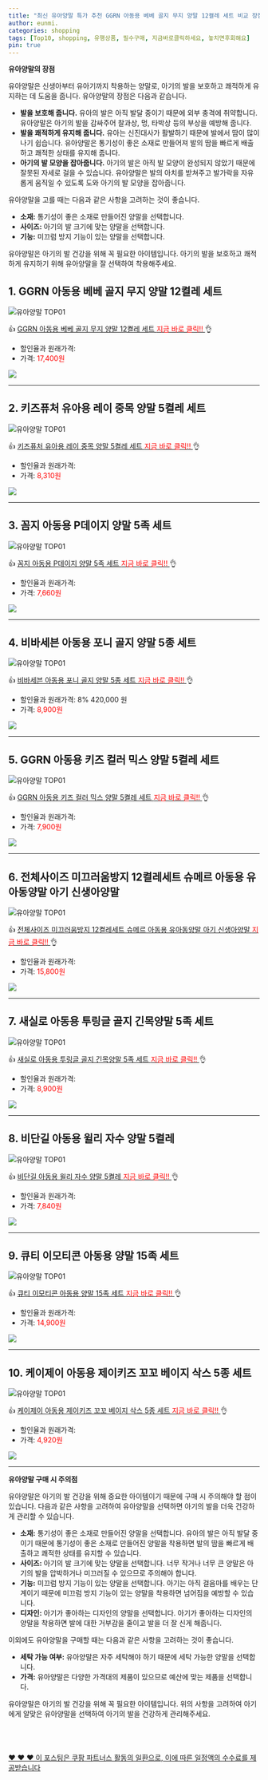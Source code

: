 ```yaml
---
title: "최신 유아양말 특가 추천 GGRN 아동용 베베 골지 무지 양말 12켤레 세트 비교 장점"
author: eunmi.
categories: shopping
tags: [Top10, shopping, 유행상품, 필수구매, 지금바로클릭하세요, 놓치면후회해요]
pin: true
---
```

**유아양말의 장점**

유아양말은 신생아부터 유아기까지 착용하는 양말로, 아기의 발을 보호하고 쾌적하게 유지하는 데 도움을 줍니다. 유아양말의 장점은 다음과 같습니다.

* **발을 보호해 줍니다.** 유아의 발은 아직 발달 중이기 때문에 외부 충격에 취약합니다. 유아양말은 아기의 발을 감싸주어 찰과상, 멍, 타박상 등의 부상을 예방해 줍니다.
* **발을 쾌적하게 유지해 줍니다.** 유아는 신진대사가 활발하기 때문에 발에서 땀이 많이 나기 쉽습니다. 유아양말은 통기성이 좋은 소재로 만들어져 발의 땀을 빠르게 배출하고 쾌적한 상태를 유지해 줍니다.
* **아기의 발 모양을 잡아줍니다.** 아기의 발은 아직 발 모양이 완성되지 않았기 때문에 잘못된 자세로 걸을 수 있습니다. 유아양말은 발의 아치를 받쳐주고 발가락을 자유롭게 움직일 수 있도록 도와 아기의 발 모양을 잡아줍니다.

유아양말을 고를 때는 다음과 같은 사항을 고려하는 것이 좋습니다.

* **소재:** 통기성이 좋은 소재로 만들어진 양말을 선택합니다.
* **사이즈:** 아기의 발 크기에 맞는 양말을 선택합니다.
* **기능:** 미끄럼 방지 기능이 있는 양말을 선택합니다.

유아양말은 아기의 발 건강을 위해 꼭 필요한 아이템입니다. 아기의 발을 보호하고 쾌적하게 유지하기 위해 유아양말을 잘 선택하여 착용해주세요.

   

## 1. GGRN 아동용 베베 골지 무지 양말 12켤레 세트

![유아양말 TOP01](https://thumbnail8.coupangcdn.com/thumbnails/remote/230x230ex/image/retail/images/1526668748748087-f0cffd1b-b85c-4c52-b22e-23bde9d0fb3e.jpg)


👍 [GGRN 아동용 베베 골지 무지 양말 12켤레 세트 <font color=red> 지금 바로 클릭!! </font> ](https://link.coupang.com/re/AFFSDP?lptag=AF3617701&subid=GithubCoopas&pageKey=5709777572&traceid=V0-153&itemId=9516483453&vendorItemId=83988801112) 👌 


- 할인율과 원래가격: 
- 가격: <span style='color:red'>17,400원</span>

[![](/discount_price.png)](https://link.coupang.com/re/AFFSDP?lptag=AF3617701&subid=GithubCoopas&pageKey=5709777572&traceid=V0-153&itemId=9516483453&vendorItemId=83988801112)

---


   

## 2. 키즈퓨처 유아용 레이 중목 양말 5켤레 세트

![유아양말 TOP01](https://thumbnail9.coupangcdn.com/thumbnails/remote/230x230ex/image/rs_quotation_api/zmusyypf/328616be7d424468aa6dccdb27c25815.jpg)


👍 [키즈퓨처 유아용 레이 중목 양말 5켤레 세트 <font color=red> 지금 바로 클릭!! </font> ](https://link.coupang.com/re/AFFSDP?lptag=AF3617701&subid=GithubCoopas&pageKey=7263070556&traceid=V0-153&itemId=18504768194&vendorItemId=85643876927) 👌 


- 할인율과 원래가격: 
- 가격: <span style='color:red'>8,310원</span>

[![](/discount_price.png)](https://link.coupang.com/re/AFFSDP?lptag=AF3617701&subid=GithubCoopas&pageKey=7263070556&traceid=V0-153&itemId=18504768194&vendorItemId=85643876927)

---


   

## 3. 꼼지 아동용 P데이지 양말 5족 세트

![유아양말 TOP01](https://thumbnail9.coupangcdn.com/thumbnails/remote/230x230ex/image/retail/images/2022/02/25/17/5/967dffe1-3928-4230-933e-cacd22089407.jpg)


👍 [꼼지 아동용 P데이지 양말 5족 세트 <font color=red> 지금 바로 클릭!! </font> ](https://link.coupang.com/re/AFFSDP?lptag=AF3617701&subid=GithubCoopas&pageKey=6370235811&traceid=V0-153&itemId=13489720386&vendorItemId=80743902692) 👌 


- 할인율과 원래가격: 
- 가격: <span style='color:red'>7,660원</span>

[![](/discount_price.png)](https://link.coupang.com/re/AFFSDP?lptag=AF3617701&subid=GithubCoopas&pageKey=6370235811&traceid=V0-153&itemId=13489720386&vendorItemId=80743902692)

---


   

## 4. 비바세븐 아동용 포니 골지 양말 5종 세트

![유아양말 TOP01](https://thumbnail10.coupangcdn.com/thumbnails/remote/230x230ex/image/retail/images/2021/08/12/11/1/d5ba3836-0d49-4ffa-beef-21e95c01ef49.jpg)


👍 [비바세븐 아동용 포니 골지 양말 5종 세트 <font color=red> 지금 바로 클릭!! </font> ](https://link.coupang.com/re/AFFSDP?lptag=AF3617701&subid=GithubCoopas&pageKey=6010554053&traceid=V0-153&itemId=10903548845&vendorItemId=78183401829) 👌 


- 할인율과 원래가격: 8%  420,000   원
- 가격: <span style='color:red'>8,900원</span>

[![](/discount_price.png)](https://link.coupang.com/re/AFFSDP?lptag=AF3617701&subid=GithubCoopas&pageKey=6010554053&traceid=V0-153&itemId=10903548845&vendorItemId=78183401829)

---


   

## 5. GGRN 아동용 키즈 컬러 믹스 양말 5켤레 세트

![유아양말 TOP01](https://thumbnail8.coupangcdn.com/thumbnails/remote/230x230ex/image/retail/images/4360981324280188-20160d9c-d625-4b62-a7e9-3bd2f6de29d1.jpg)


👍 [GGRN 아동용 키즈 컬러 믹스 양말 5켤레 세트 <font color=red> 지금 바로 클릭!! </font> ](https://link.coupang.com/re/AFFSDP?lptag=AF3617701&subid=GithubCoopas&pageKey=6939560778&traceid=V0-153&itemId=16822720625&vendorItemId=84002823156) 👌 


- 할인율과 원래가격: 
- 가격: <span style='color:red'>7,900원</span>

[![](/discount_price.png)](https://link.coupang.com/re/AFFSDP?lptag=AF3617701&subid=GithubCoopas&pageKey=6939560778&traceid=V0-153&itemId=16822720625&vendorItemId=84002823156)

---


   

## 6. 전체사이즈 미끄러움방지 12켤레세트 슈메르 아동용 유아동양말 아기 신생아양말

![유아양말 TOP01](https://thumbnail9.coupangcdn.com/thumbnails/remote/230x230ex/image/vendor_inventory/f458/9271ad11c6751679e0adb4c6589f89922ea811565645c8658c9352823fac.jpg)


👍 [전체사이즈 미끄러움방지 12켤레세트 슈메르 아동용 유아동양말 아기 신생아양말 <font color=red> 지금 바로 클릭!! </font> ](https://link.coupang.com/re/AFFSDP?lptag=AF3617701&subid=GithubCoopas&pageKey=6282259626&traceid=V0-153&itemId=12905696059&vendorItemId=71583412701) 👌 


- 할인율과 원래가격: 
- 가격: <span style='color:red'>15,800원</span>

[![](/discount_price.png)](https://link.coupang.com/re/AFFSDP?lptag=AF3617701&subid=GithubCoopas&pageKey=6282259626&traceid=V0-153&itemId=12905696059&vendorItemId=71583412701)

---


   

## 7. 새실로 아동용 투링글 골지 긴목양말 5족 세트

![유아양말 TOP01](https://thumbnail6.coupangcdn.com/thumbnails/remote/230x230ex/image/retail/images/65409697328136-56f5ef7f-f8e6-4d09-adcd-e14a7a707e65.jpg)


👍 [새실로 아동용 투링글 골지 긴목양말 5족 세트 <font color=red> 지금 바로 클릭!! </font> ](https://link.coupang.com/re/AFFSDP?lptag=AF3617701&subid=GithubCoopas&pageKey=2000913174&traceid=V0-153&itemId=3404828327&vendorItemId=71391438816) 👌 


- 할인율과 원래가격: 
- 가격: <span style='color:red'>8,900원</span>

[![](/discount_price.png)](https://link.coupang.com/re/AFFSDP?lptag=AF3617701&subid=GithubCoopas&pageKey=2000913174&traceid=V0-153&itemId=3404828327&vendorItemId=71391438816)

---


   

## 8. 비단길 아동용 윌리 자수 양말 5켤레

![유아양말 TOP01](https://thumbnail10.coupangcdn.com/thumbnails/remote/230x230ex/image/retail/images/2019/08/06/14/0/4229fafe-477b-4ba2-ac43-54a59565c541.jpg)


👍 [비단길 아동용 윌리 자수 양말 5켤레 <font color=red> 지금 바로 클릭!! </font> ](https://link.coupang.com/re/AFFSDP?lptag=AF3617701&subid=GithubCoopas&pageKey=275748002&traceid=V0-153&itemId=872723645&vendorItemId=5204332473) 👌 


- 할인율과 원래가격: 
- 가격: <span style='color:red'>7,840원</span>

[![](/discount_price.png)](https://link.coupang.com/re/AFFSDP?lptag=AF3617701&subid=GithubCoopas&pageKey=275748002&traceid=V0-153&itemId=872723645&vendorItemId=5204332473)

---


   

## 9. 큐티 이모티콘 아동용 양말 15족 세트

![유아양말 TOP01](https://thumbnail9.coupangcdn.com/thumbnails/remote/230x230ex/image/vendor_inventory/fc7c/6c7d2ee2c79f01521c9af31c9d2c4b138bb9a90ff35635bde49327f681d1.jpg)


👍 [큐티 이모티콘 아동용 양말 15족 세트 <font color=red> 지금 바로 클릭!! </font> ](https://link.coupang.com/re/AFFSDP?lptag=AF3617701&subid=GithubCoopas&pageKey=7495378736&traceid=V0-153&itemId=19608837393&vendorItemId=86715868250) 👌 


- 할인율과 원래가격: 
- 가격: <span style='color:red'>14,900원</span>

[![](/discount_price.png)](https://link.coupang.com/re/AFFSDP?lptag=AF3617701&subid=GithubCoopas&pageKey=7495378736&traceid=V0-153&itemId=19608837393&vendorItemId=86715868250)

---


   

## 10. 케이제이 아동용 제이키즈 꼬꼬 베이지 삭스 5종 세트

![유아양말 TOP01](https://thumbnail6.coupangcdn.com/thumbnails/remote/230x230ex/image/retail/images/2022/12/06/19/0/aa5cef6b-944d-48cb-9baf-bdbcdc587933.jpg)


👍 [케이제이 아동용 제이키즈 꼬꼬 베이지 삭스 5종 세트 <font color=red> 지금 바로 클릭!! </font> ](https://link.coupang.com/re/AFFSDP?lptag=AF3617701&subid=GithubCoopas&pageKey=6990859659&traceid=V0-153&itemId=17019520790&vendorItemId=84195145465) 👌 


- 할인율과 원래가격: 
- 가격: <span style='color:red'>4,920원</span>

[![](/discount_price.png)](https://link.coupang.com/re/AFFSDP?lptag=AF3617701&subid=GithubCoopas&pageKey=6990859659&traceid=V0-153&itemId=17019520790&vendorItemId=84195145465)

---
**유아양말 구매 시 주의점**

유아양말은 아기의 발 건강을 위해 중요한 아이템이기 때문에 구매 시 주의해야 할 점이 있습니다. 다음과 같은 사항을 고려하여 유아양말을 선택하면 아기의 발을 더욱 건강하게 관리할 수 있습니다.

* **소재:** 통기성이 좋은 소재로 만들어진 양말을 선택합니다. 유아의 발은 아직 발달 중이기 때문에 통기성이 좋은 소재로 만들어진 양말을 착용하면 발의 땀을 빠르게 배출하고 쾌적한 상태를 유지할 수 있습니다.
* **사이즈:** 아기의 발 크기에 맞는 양말을 선택합니다. 너무 작거나 너무 큰 양말은 아기의 발을 압박하거나 미끄러질 수 있으므로 주의해야 합니다.
* **기능:** 미끄럼 방지 기능이 있는 양말을 선택합니다. 아기는 아직 걸음마를 배우는 단계이기 때문에 미끄럼 방지 기능이 있는 양말을 착용하면 넘어짐을 예방할 수 있습니다.
* **디자인:** 아기가 좋아하는 디자인의 양말을 선택합니다. 아기가 좋아하는 디자인의 양말을 착용하면 발에 대한 거부감을 줄이고 발을 더 잘 신게 해줍니다.

이외에도 유아양말을 구매할 때는 다음과 같은 사항을 고려하는 것이 좋습니다.

* **세탁 가능 여부:** 유아양말은 자주 세탁해야 하기 때문에 세탁 가능한 양말을 선택합니다.
* **가격:** 유아양말은 다양한 가격대의 제품이 있으므로 예산에 맞는 제품을 선택합니다.

유아양말은 아기의 발 건강을 위해 꼭 필요한 아이템입니다. 위의 사항을 고려하여 아기에게 알맞은 유아양말을 선택하여 아기의 발을 건강하게 관리해주세요.<br><br><br><br><br> [ ❤ ❤ ❤ 이 포스팅은 쿠팡 파트너스 활동의 일환으로, 이에 따른 일정액의 수수료를 제공받습니다](https://link.coupang.com/a/bcEFyh)